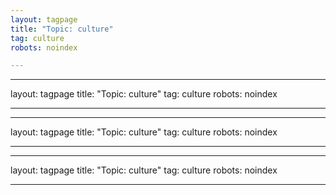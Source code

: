 ```yaml
---
layout: tagpage
title: "Topic: culture"
tag: culture
robots: noindex

---
```

---
layout: tagpage
title: "Topic: culture"
tag: culture
robots: noindex

---
---
layout: tagpage
title: "Topic: culture"
tag: culture
robots: noindex

---
---
layout: tagpage
title: "Topic: culture"
tag: culture
robots: noindex

---
